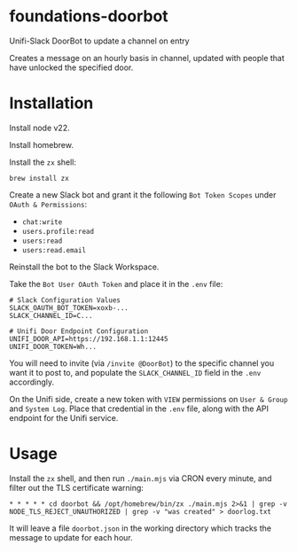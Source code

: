 # foundations-doorbot
Unifi-Slack DoorBot to update a channel on entry

Creates a message on an hourly basis in channel, updated with people that have unlocked the specified door.

# Installation

Install node v22.

Install homebrew.

Install the `zx` shell:

```
brew install zx
```

Create a new Slack bot and grant it the following `Bot Token Scopes` under `OAuth & Permissions`:
  * `chat:write`
  * `users.profile:read`
  * `users:read`
  * `users:read.email`

Reinstall the bot to the Slack Workspace.

Take the `Bot User OAuth Token` and place it in the `.env` file:

```
# Slack Configuration Values
SLACK_OAUTH_BOT_TOKEN=xoxb-...
SLACK_CHANNEL_ID=C...

# Unifi Door Endpoint Configuration
UNIFI_DOOR_API=https://192.168.1.1:12445
UNIFI_DOOR_TOKEN=Wh...
```

You will need to invite (via `/invite @DoorBot`) to the specific channel you want it to post to, and populate the `SLACK_CHANNEL_ID` field
in the `.env` accordingly.

On the Unifi side, create a new token with `VIEW` permissions on `User & Group` and `System Log`.  Place that credential in the `.env` file,
along with the API endpoint for the Unifi service.

# Usage

Install the `zx` shell, and then run `./main.mjs` via CRON every minute, and filter out the TLS certificate warning:

```
* * * * * cd doorbot && /opt/homebrew/bin/zx ./main.mjs 2>&1 | grep -v NODE_TLS_REJECT_UNAUTHORIZED | grep -v "was created" > doorlog.txt
```

It will leave a file `doorbot.json` in the working directory which tracks the message to update for each hour.
